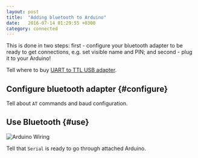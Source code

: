 ```yaml
---
layout: post
title:  "Adding bluetooth to Arduino"
date:   2016-07-14 01:29:55 +0300
category: connected
---
```


This is done in two steps: first - configure your bluetooth adapter to be ready to get connections, e.g. set visible name and PIN; and second - plug it to your Arduino!

Tell where to buy [UART to TTL USB adapter][where-to-buy-uart-to-ttl].

Configure bluetooth adapter {#configure}
---------------------------

Tell about `AT` commands and baud configuration.

Use Bluetooth {#use}
-------------

![Arduino Wiring]({{site.baseurl}}/img/arduino-wired-bluetooth-new.png)

Tell that `Serial` is ready to go through attached Arduino.


[where-to-buy-uart-to-ttl]: http://arduino-ua.com/prod232-USB_20_-_UART_TTL_perehodnik_na_CP2102
